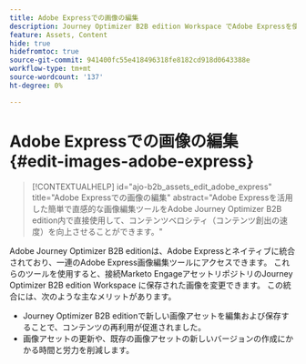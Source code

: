 ```yaml
---
title: Adobe Expressでの画像の編集
description: Journey Optimizer B2B edition Workspace でAdobe Expressを使用して画像を編集する方法を説明します。
feature: Assets, Content
hide: true
hidefromtoc: true
source-git-commit: 941400fc55e418496318fe8182cd918d0643388e
workflow-type: tm+mt
source-wordcount: '137'
ht-degree: 0%

---
```


# Adobe Expressでの画像の編集 {#edit-images-adobe-express}

>[!CONTEXTUALHELP]
>id="ajo-b2b_assets_edit_adobe_express"
>title="Adobe Expressでの画像の編集"
>abstract="Adobe Expressを活用した簡単で直感的な画像編集ツールをAdobe Journey Optimizer B2B edition内で直接使用して、コンテンツベロシティ（コンテンツ創出の速度）を向上させることができます。"

Adobe Journey Optimizer B2B editionは、Adobe Expressとネイティブに統合されており、一連のAdobe Express画像編集ツールにアクセスできます。 これらのツールを使用すると、接続Marketo EngageアセットリポジトリのJourney Optimizer B2B edition Workspace に保存された画像を変更できます。 この統合には、次のような主なメリットがあります。

* Journey Optimizer B2B editionで新しい画像アセットを編集および保存することで、コンテンツの再利用が促進されました。
* 画像アセットの更新や、既存の画像アセットの新しいバージョンの作成にかかる時間と労力を削減します。
